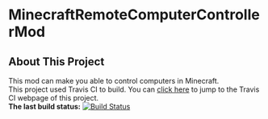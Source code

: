 
# MinecraftRemoteComputerControllerMod

## About This Project
This mod can make you able to control computers in Minecraft.  
This project used Travis CI to build. You can [click here](https://travis-ci.org/xianfengting/MinecraftRemoteComputerControllerMod/) to jump to the Travis CI webpage of this project.  
**The last build status:** [![Build Status](https://travis-ci.org/xianfengting/MinecraftRemoteComputerControllerMod.svg?branch=master)](https://travis-ci.org/xianfengting/MinecraftRemoteComputerControllerMod)
